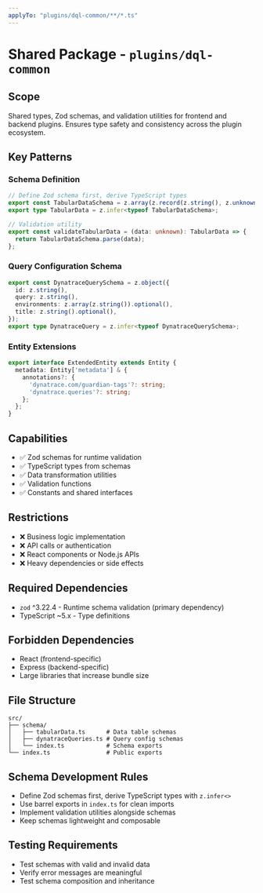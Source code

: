 ```yaml
---
applyTo: "plugins/dql-common/**/*.ts"
---
```


# Shared Package - `plugins/dql-common`

## Scope
Shared types, Zod schemas, and validation utilities for frontend and backend plugins. Ensures type safety and consistency across the plugin ecosystem.

## Key Patterns

### Schema Definition
```typescript
// Define Zod schema first, derive TypeScript types
export const TabularDataSchema = z.array(z.record(z.string(), z.unknown()));
export type TabularData = z.infer<typeof TabularDataSchema>;

// Validation utility
export const validateTabularData = (data: unknown): TabularData => {
  return TabularDataSchema.parse(data);
};
```

### Query Configuration Schema
```typescript
export const DynatraceQuerySchema = z.object({
  id: z.string(),
  query: z.string(),
  environments: z.array(z.string()).optional(),
  title: z.string().optional(),
});
export type DynatraceQuery = z.infer<typeof DynatraceQuerySchema>;
```

### Entity Extensions
```typescript
export interface ExtendedEntity extends Entity {
  metadata: Entity['metadata'] & {
    annotations?: {
      'dynatrace.com/guardian-tags'?: string;
      'dynatrace.queries'?: string;
    };
  };
}
```

## Capabilities
- ✅ Zod schemas for runtime validation
- ✅ TypeScript types from schemas
- ✅ Data transformation utilities  
- ✅ Validation functions
- ✅ Constants and shared interfaces

## Restrictions
- ❌ Business logic implementation
- ❌ API calls or authentication
- ❌ React components or Node.js APIs
- ❌ Heavy dependencies or side effects

## Required Dependencies
- `zod` ^3.22.4 - Runtime schema validation (primary dependency)
- TypeScript ~5.x - Type definitions

## Forbidden Dependencies
- React (frontend-specific)
- Express (backend-specific)  
- Large libraries that increase bundle size

## File Structure
```
src/
├── schema/
│   ├── tabularData.ts      # Data table schemas
│   ├── dynatraceQueries.ts # Query config schemas
│   └── index.ts            # Schema exports
└── index.ts                # Public exports
```

## Schema Development Rules
- Define Zod schemas first, derive TypeScript types with `z.infer<>`
- Use barrel exports in `index.ts` for clean imports
- Implement validation utilities alongside schemas
- Keep schemas lightweight and composable

## Testing Requirements
- Test schemas with valid and invalid data
- Verify error messages are meaningful
- Test schema composition and inheritance